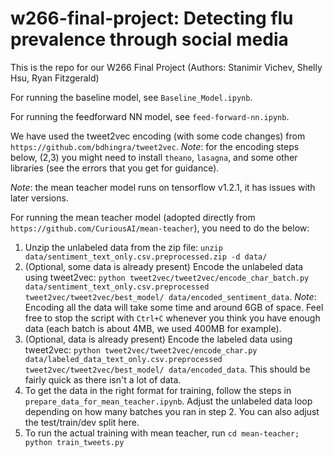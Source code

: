 # w266-final-project: Detecting flu prevalence through social media

This is the repo for our W266 Final Project (Authors: Stanimir Vichev, Shelly Hsu, Ryan Fitzgerald)

For running the baseline model, see `Baseline_Model.ipynb`.

For running the feedforward NN model, see `feed-forward-nn.ipynb`.

We have used the tweet2vec encoding (with some code changes) from `https://github.com/bdhingra/tweet2vec`. *Note*: for the encoding steps below, (2,3) you might need to install `theano`, `lasagna`, and some other libraries (see the errors that you get for guidance).

*Note*: the mean teacher model runs on tensorflow v1.2.1, it has issues with later versions.

For running the mean teacher model (adopted directly from `https://github.com/CuriousAI/mean-teacher`), you need to do the below:
1. Unzip the unlabeled data from the zip file: `unzip data/sentiment_text_only.csv.preprocessed.zip -d data/`
2. (Optional, some data is already present) Encode the unlabeled data using tweet2vec: `python tweet2vec/tweet2vec/encode_char_batch.py data/sentiment_text_only.csv.preprocessed tweet2vec/tweet2vec/best_model/ data/encoded_sentiment_data`. *Note*: Encoding all the data will take some time and around 6GB of space. Feel free to stop the script with `Ctrl+C` whenever you think you have enough data (each batch is about 4MB, we used 400MB for example).
3. (Optional, data is already present) Encode the labeled data using tweet2vec: `python tweet2vec/tweet2vec/encode_char.py data/labeled_data_text_only.csv.preprocessed tweet2vec/tweet2vec/best_model/ data/encoded_data`. This should be fairly quick as there isn't a lot of data.
4. To get the data in the right format for training, follow the steps in `prepare_data_for_mean_teacher.ipynb`. Adjust the unlabeled data loop depending on how many batches you ran in step 2. You can also adjust the test/train/dev split here. 
5. To run the actual training with mean teacher, run `cd mean-teacher; python train_tweets.py`


